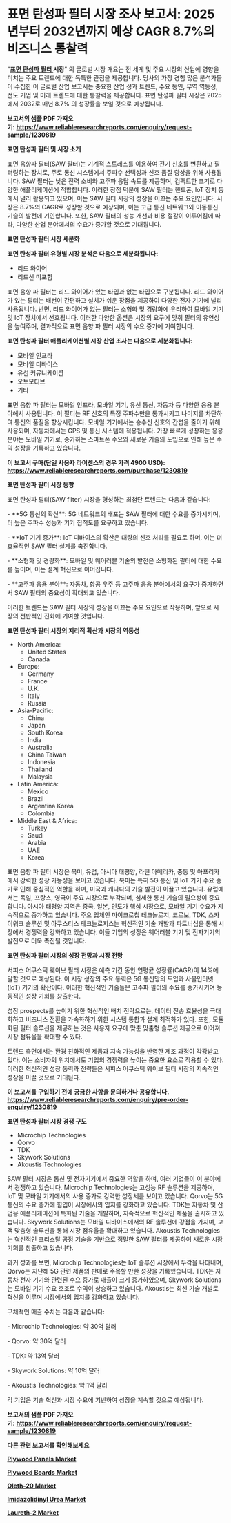 <p><h1>표면 탄성파 필터 시장 조사 보고서: 2025년부터 2032년까지 예상 CAGR 8.7%의 비즈니스 통찰력</h1></p><p>"<strong><a href="https://www.reliableresearchreports.com/surface-acoustic-wave-filter-r1230819?utm_campaign=106&utm_medium=7&utm_source=Github&utm_content=ia&utm_term=17012025&utm_id=surface-acoustic-wave-filter">표면 탄성파 필터&nbsp;</a></strong><strong>시장</strong>" 의 글로벌 시장 개요는 전 세계 및 주요 시장의 산업에 영향을 미치는 주요 트렌드에 대한 독특한 관점을 제공합니다. 당사의 가장 경험 많은 분석가들이 수집한 이 글로벌 산업 보고서는 중요한 산업 성과 트렌드, 수요 동인, 무역 역동성, 선도 기업 및 미래 트렌드에 대한 통찰력을 제공합니다. 표면 탄성파 필터 시장은 2025에서 2032로 매년 8.7% 의 성장률을 보일 것으로 예상됩니다.&nbsp;</p>
<p><strong>보고서의 샘플 PDF 가져오기:&nbsp;<a href="https://www.reliableresearchreports.com/enquiry/request-sample/1230819?utm_campaign=106&utm_medium=7&utm_source=Github&utm_content=ia&utm_term=17012025&utm_id=surface-acoustic-wave-filter">https://www.reliableresearchreports.com/enquiry/request-sample/1230819</a></strong></p>
<p><strong>표면 탄성파 필터 및 시장 소개</strong></p>
<p><p>표면 음향파 필터(SAW 필터)는 기계적 스트레스를 이용하여 전기 신호를 변환하고 필터링하는 장치로, 주로 통신 시스템에서 주파수 선택성과 신호 품질 향상을 위해 사용됩니다. SAW 필터는 낮은 전력 소비와 고주파 응답 속도를 제공하며, 컴팩트한 크기로 다양한 애플리케이션에 적합합니다. 이러한 장점 덕분에 SAW 필터는 핸드폰, IoT 장치 등에서 널리 활용되고 있으며, 이는 SAW 필터 시장의 성장을 이끄는 주요 요인입니다. 시장은 8.7%의 CAGR로 성장할 것으로 예상되며, 이는 고급 통신 네트워크와 이동통신 기술의 발전에 기인합니다. 또한, SAW 필터의 성능 개선과 비용 절감이 이루어짐에 따라, 다양한 산업 분야에서의 수요가 증가할 것으로 기대됩니다.</p></p>
<p><strong>표면 탄성파 필터 시장 세분화</strong></p>
<p><strong>표면 탄성파 필터 유형별 시장 분석은 다음으로 세분화됩니다:</strong></p>
<p><ul><li>리드 와이어</li><li>리드선 미포함</li></ul></p>
<p><p>표면 음향 파 필터는 리드 와이어가 있는 타입과 없는 타입으로 구분됩니다. 리드 와이어가 있는 필터는 배선이 간편하고 설치가 쉬운 장점을 제공하여 다양한 전자 기기에 널리 사용됩니다. 반면, 리드 와이어가 없는 필터는 소형화 및 경량화에 유리하여 모바일 기기 및 IoT 장치에서 선호됩니다. 이러한 다양한 옵션은 시장의 요구에 맞춰 필터의 유연성을 높여주며, 결과적으로 표면 음향 파 필터 시장의 수요 증가에 기여합니다.</p></p>
<p><strong>표면 탄성파 필터 애플리케이션별 시장 산업 조사는 다음으로 세분화됩니다:</strong></p>
<p><ul><li>모바일 인프라</li><li>모바일 디바이스</li><li>유선 커뮤니케이션</li><li>오토모티브</li><li>기타</li></ul></p>
<p><p>표면 음향 파 필터는 모바일 인프라, 모바일 기기, 유선 통신, 자동차 등 다양한 응용 분야에서 사용됩니다. 이 필터는 RF 신호의 특정 주파수만을 통과시키고 나머지를 차단하여 통신의 품질을 향상시킵니다. 모바일 기기에서는 송수신 신호의 간섭을 줄이기 위해 사용되며, 자동차에서는 GPS 및 통신 시스템에 적용됩니다. 가장 빠르게 성장하는 응용 분야는 모바일 기기로, 증가하는 스마트폰 수요와 새로운 기술의 도입으로 인해 높은 수익 성장을 기록하고 있습니다.</p></p>
<p><strong>이 보고서 구매(단일 사용자 라이센스의 경우 가격 4900 USD): <a href="https://www.reliableresearchreports.com/purchase/1230819?utm_campaign=106&utm_medium=7&utm_source=Github&utm_content=ia&utm_term=17012025&utm_id=surface-acoustic-wave-filter">https://www.reliableresearchreports.com/purchase/1230819</a></strong></p>
<p><strong>표면 탄성파 필터 시장 동향</strong></p>
<p><p>표면 탄성파 필터(SAW filter) 시장을 형성하는 최첨단 트렌드는 다음과 같습니다:</p><p>- **5G 통신의 확산**: 5G 네트워크의 배포는 SAW 필터에 대한 수요를 증가시키며, 더 높은 주파수 성능과 기기 집적도를 요구하고 있습니다.</p><p>  </p><p>- **IoT 기기 증가**: IoT 디바이스의 확산은 대량의 신호 처리를 필요로 하며, 이는 더 효율적인 SAW 필터 설계를 촉진합니다.</p><p>- **소형화 및 경량화**: 모바일 및 웨어러블 기술의 발전은 소형화된 필터에 대한 수요를 높이며, 이는 설계 혁신으로 이어집니다.</p><p>- **고주파 응용 분야**: 자동차, 항공 우주 등 고주파 응용 분야에서의 요구가 증가하면서 SAW 필터의 중요성이 확대되고 있습니다.</p><p>이러한 트렌드는 SAW 필터 시장의 성장을 이끄는 주요 요인으로 작용하며, 앞으로 시장의 전반적인 진화에 기여할 것입니다.</p></p>
<p><strong>표면 탄성파 필터 시장의 지리적 확산과 시장의 역동성</strong></p>
<p><ul>
    <li>
        North America:
        <ul>
            <li>United States</li>
            <li>Canada</li>
        </ul>
    </li>
    <li>
        Europe:
        <ul>
            <li>Germany</li>
            <li>France</li>
            <li>U.K.</li>
            <li>Italy</li>
            <li>Russia</li>
        </ul>
    </li>
    <li>
        Asia-Pacific:
        <ul>
            <li>China</li>
            <li>Japan</li>
            <li>South Korea</li>
            <li>India</li>
            <li>Australia</li>
            <li>China Taiwan</li>
            <li>Indonesia</li>
            <li>Thailand</li>
            <li>Malaysia</li>
        </ul>
    </li>
    <li>
        Latin America:
        <ul>
            <li>Mexico</li>
            <li>Brazil</li>
            <li>Argentina Korea</li>
            <li>Colombia</li>
        </ul>
    </li>
    <li>
        Middle East & Africa:
        <ul>
            <li>Turkey</li>
            <li>Saudi</li>
            <li>Arabia</li>
            <li>UAE</li>
            <li>Korea</li>
        </ul>
    </li>
    </ul></p>
<p><p>표면 음향 파 필터 시장은 북미, 유럽, 아시아 태평양, 라틴 아메리카, 중동 및 아프리카에서 강력한 성장 가능성을 보이고 있습니다. 북미는 특히 5G 통신 및 IoT 기기 수요 증가로 인해 중심적인 역할을 하며, 미국과 캐나다의 기술 발전이 이끌고 있습니다. 유럽에서는 독일, 프랑스, 영국이 주요 시장으로 부각되며, 섬세한 통신 기술의 필요성이 중요합니다. 아시아 태평양 지역은 중국, 일본, 인도가 핵심 시장으로, 모바일 기기 수요가 지속적으로 증가하고 있습니다. 주요 업체인 마이크로칩 테크놀로지, 코르보, TDK, 스카이워크 솔루션 및 아쿠스티스 테크놀로지스는 혁신적인 기술 개발과 파트너십을 통해 시장에서 경쟁력을 강화하고 있습니다. 이들 기업의 성장은 웨어러블 기기 및 전자기기의 발전으로 더욱 촉진될 것입니다.</p></p>
<p><strong>표면 탄성파 필터 시장의 성장 전망과 시장 전망</strong></p>
<p><p>서피스 어쿠스틱 웨이브 필터 시장은 예측 기간 동안 연평균 성장률(CAGR)이 14%에 달할 것으로 예상된다. 이 시장 성장의 주요 동력은 5G 통신망의 도입과 사물인터넷(IoT) 기기의 확산이다. 이러한 혁신적인 기술들은 고주파 필터의 수요를 증가시키며 능동적인 성장 기회를 창출한다.</p><p>성장 prospects를 높이기 위한 혁신적인 배치 전략으로는, 데이터 전송 효율성을 극대화하고 비즈니스 전환을 가속화하기 위한 시스템 통합과 설계 최적화가 있다. 또한, 모듈화된 필터 솔루션을 제공하는 것은 사용자 요구에 맞춘 맞춤형 솔루션 제공으로 이어져 시장 점유율을 확대할 수 있다. </p><p>트렌드 측면에서는 환경 친화적인 제품과 지속 가능성을 반영한 제조 과정이 각광받고 있다. 이는 소비자의 위치에서도 기업의 경쟁력을 높이는 중요한 요소로 작용할 수 있다. 이러한 혁신적인 성장 동력과 전략들은 서피스 어쿠스틱 웨이브 필터 시장의 지속적인 성장을 이끌 것으로 기대된다.</p></p>
<p><strong>이 보고서를 구입하기 전에 궁금한 사항을 문의하거나 공유합니다. <a href="https://www.reliableresearchreports.com/enquiry/pre-order-enquiry/1230819?utm_campaign=106&utm_medium=7&utm_source=Github&utm_content=ia&utm_term=17012025&utm_id=surface-acoustic-wave-filter">https://www.reliableresearchreports.com/enquiry/pre-order-enquiry/1230819</a></strong></p>
<p><strong>표면 탄성파 필터 시장 경쟁 구도</strong></p>
<p><ul><li>Microchip Technologies</li><li>Qorvo</li><li>TDK</li><li>Skywork Solutions</li><li>Akoustis Technologies</li></ul></p>
<p><p>SAW 필터 시장은 통신 및 전자기기에서 중요한 역할을 하며, 여러 기업들이 이 분야에서 경쟁하고 있습니다. Microchip Technologies는 고성능 RF 솔루션을 제공하며, IoT 및 모바일 기기에서의 사용 증가로 강력한 성장세를 보이고 있습니다. Qorvo는 5G 통신의 수요 증가에 힘입어 시장에서의 입지를 강화하고 있습니다. TDK는 자동차 및 산업용 애플리케이션에 특화된 기술을 개발하며, 지속적으로 혁신적인 제품을 출시하고 있습니다. Skywork Solutions는 모바일 디바이스에서의 RF 솔루션에 강점을 가지며, 고객 맞춤형 솔루션을 통해 시장 점유율을 확대하고 있습니다. Akoustis Technologies는 혁신적인 크리스탈 공정 기술을 기반으로 정밀한 SAW 필터를 제공하여 새로운 시장 기회를 창출하고 있습니다.</p><p>과거 성과를 보면, Microchip Technologies는 IoT 솔루션 시장에서 두각을 나타내며, Qorvo는 지난해 5G 관련 제품의 판매로 주목할 만한 성장을 기록했습니다. TDK는 자동차 전자 기기와 관련된 수요 증가로 매출이 크게 증가하였으며, Skywork Solutions는 모바일 기기 수요 호조로 수익이 상승하고 있습니다. Akoustis는 최신 기술 개발로 혁신을 이루며 시장에서의 입지를 강화하고 있습니다.</p><p>구체적인 매출 수치는 다음과 같습니다:</p><p>- Microchip Technologies: 약 30억 달러</p><p>- Qorvo: 약 30억 달러</p><p>- TDK: 약 13억 달러</p><p>- Skywork Solutions: 약 10억 달러</p><p>- Akoustis Technologies: 약 1억 달러</p><p>각 기업은 기술 혁신과 시장 수요에 기반하여 성장을 계속할 것으로 예상됩니다.</p></p>
<p><strong>보고서의 샘플 PDF 가져오기:&nbsp;<a href="https://www.reliableresearchreports.com/enquiry/request-sample/1230819?utm_campaign=106&utm_medium=7&utm_source=Github&utm_content=ia&utm_term=17012025&utm_id=surface-acoustic-wave-filter">https://www.reliableresearchreports.com/enquiry/request-sample/1230819</a></strong></p>
<p><strong></strong></p>
<p><strong></strong></p>
<p><strong></strong></p>
<p><strong></strong></p>
<p><strong>다른 관련 보고서를 확인해보세요</strong></p>
<p><strong><p><a href="https://github.com/dmitriyvo6rog/Market-Research-Report-List-1/blob/main/plywood-panels-market.md?utm_campaign=106&utm_medium=7&utm_source=Github&utm_content=ia&utm_term=17012025&utm_id=surface-acoustic-wave-filter">Plywood Panels Market</a></p><p><a href="https://github.com/petbigbeepjn/Market-Research-Report-List-1/blob/main/plywood-boards-market.md?utm_campaign=106&utm_medium=7&utm_source=Github&utm_content=ia&utm_term=17012025&utm_id=surface-acoustic-wave-filter">Plywood Boards Market</a></p><p><a href="https://github.com/hartsockdonnette82/Market-Research-Report-List-1/blob/main/oleth-20-market.md?utm_campaign=106&utm_medium=7&utm_source=Github&utm_content=ia&utm_term=17012025&utm_id=surface-acoustic-wave-filter">Oleth-20 Market</a></p><p><a href="https://github.com/risingtrista99259/Market-Research-Report-List-1/blob/main/imidazolidinyl-urea-market.md?utm_campaign=106&utm_medium=7&utm_source=Github&utm_content=ia&utm_term=17012025&utm_id=surface-acoustic-wave-filter">Imidazolidinyl Urea Market</a></p><p><a href="https://github.com/birnbaumbulah0/Market-Research-Report-List-1/blob/main/laureth-2-market.md?utm_campaign=106&utm_medium=7&utm_source=Github&utm_content=ia&utm_term=17012025&utm_id=surface-acoustic-wave-filter">Laureth-2 Market</a></p></strong></p>
<p></p>